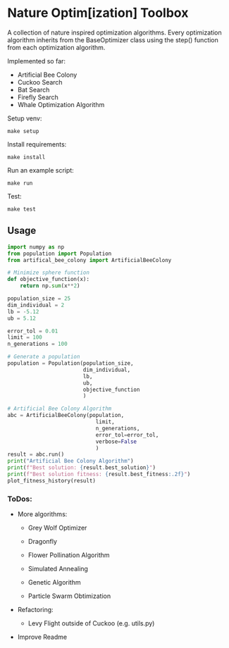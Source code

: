 # Nature Optim[ization] Toolbox
A collection of nature inspired optimization algorithms. Every optimization algorithm inherits from the BaseOptimizer class using the step() function from each optimization algorithm.  

Implemented so far:  
- Artificial Bee Colony  
- Cuckoo Search  
- Bat Search
- Firefly Search
- Whale Optimization Algorithm  

Setup venv:  
```
make setup
```

Install requirements:  
```
make install
```

Run an example script:  
```
make run
```

Test:  
```
make test
```

## Usage

```python
import numpy as np
from population import Population
from artifical_bee_colony import ArtificialBeeColony

# Minimize sphere function
def objective_function(x):
    return np.sum(x**2)

population_size = 25       
dim_individual = 2          
lb = -5.12                  
ub = 5.12                   

error_tol = 0.01
limit = 100                 
n_generations = 100         

# Generate a population
population = Population(population_size, 
                        dim_individual, 
                        lb, 
                        ub, 
                        objective_function
                        )

# Artificial Bee Colony Algorithm
abc = ArtificialBeeColony(population, 
                            limit, 
                            n_generations,
                            error_tol=error_tol,
                            verbose=False
                            )   
result = abc.run()
print("Artificial Bee Colony Algorithm")
print(f"Best solution: {result.best_solution}")
print(f"Best solution fitness: {result.best_fitness:.2f}")
plot_fitness_history(result)
```

### ToDos:  
- More algorithms:
    - Grey Wolf Optimizer
    - Dragonfly
    - Flower Pollination Algorithm

    - Simulated Annealing
    - Genetic Algorithm
    - Particle Swarm Obtimization

- Refactoring:
    - Levy Flight outside of Cuckoo (e.g. utils.py)
- Improve Readme